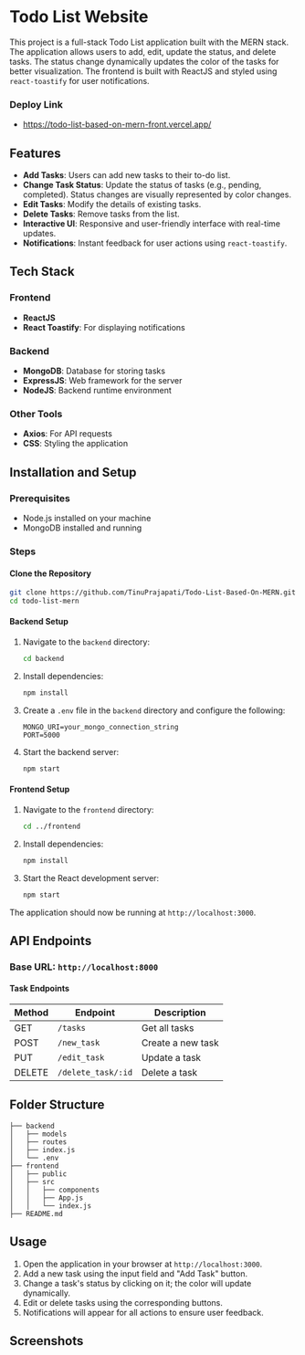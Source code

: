 # Todo List Website

This project is a full-stack Todo List application built with the MERN stack. The application allows users to add, edit, update the status, and delete tasks. The status change dynamically updates the color of the tasks for better visualization. The frontend is built with ReactJS and styled using `react-toastify` for user notifications.

### Deploy Link
-  https://todo-list-based-on-mern-front.vercel.app/

## Features

- **Add Tasks**: Users can add new tasks to their to-do list.
- **Change Task Status**: Update the status of tasks (e.g., pending, completed). Status changes are visually represented by color changes.
- **Edit Tasks**: Modify the details of existing tasks.
- **Delete Tasks**: Remove tasks from the list.
- **Interactive UI**: Responsive and user-friendly interface with real-time updates.
- **Notifications**: Instant feedback for user actions using `react-toastify`.

## Tech Stack

### Frontend
- **ReactJS**
- **React Toastify**: For displaying notifications

### Backend
- **MongoDB**: Database for storing tasks
- **ExpressJS**: Web framework for the server
- **NodeJS**: Backend runtime environment

### Other Tools
- **Axios**: For API requests
- **CSS**: Styling the application

## Installation and Setup

### Prerequisites
- Node.js installed on your machine
- MongoDB installed and running

### Steps

#### Clone the Repository
```bash
git clone https://github.com/TinuPrajapati/Todo-List-Based-On-MERN.git
cd todo-list-mern
```

#### Backend Setup
1. Navigate to the `backend` directory:
   ```bash
   cd backend
   ```
2. Install dependencies:
   ```bash
   npm install
   ```
3. Create a `.env` file in the `backend` directory and configure the following:
   ```env
   MONGO_URI=your_mongo_connection_string
   PORT=5000
   ```
4. Start the backend server:
   ```bash
   npm start
   ```

#### Frontend Setup
1. Navigate to the `frontend` directory:
   ```bash
   cd ../frontend
   ```
2. Install dependencies:
   ```bash
   npm install
   ```
3. Start the React development server:
   ```bash
   npm start
   ```

The application should now be running at `http://localhost:3000`.

## API Endpoints

### Base URL: `http://localhost:8000`

#### Task Endpoints

| Method | Endpoint          | Description          |
|--------|-------------------|----------------------|
| GET    | `/tasks`          | Get all tasks        |
| POST   | `/new_task`          | Create a new task    |
| PUT    | `/edit_task`          | Update a task        |
| DELETE | `/delete_task/:id`      | Delete a task        |

## Folder Structure

```
├── backend
│   ├── models
│   ├── routes
│   ├── index.js
│   └── .env
├── frontend
│   ├── public
│   ├── src
│   │   ├── components
│   │   ├── App.js
│   │   └── index.js
├── README.md
```

## Usage

1. Open the application in your browser at `http://localhost:3000`.
2. Add a new task using the input field and "Add Task" button.
3. Change a task's status by clicking on it; the color will update dynamically.
4. Edit or delete tasks using the corresponding buttons.
5. Notifications will appear for all actions to ensure user feedback.

## Screenshots
